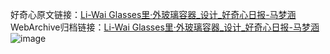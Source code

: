 好奇心原文链接：[Li-Wai Glasses里·外玻璃容器_设计_好奇心日报-马梦涵 ](https://www.qdaily.com/articles/10891.html)
WebArchive归档链接：[Li-Wai Glasses里·外玻璃容器_设计_好奇心日报-马梦涵 ](http://web.archive.org/web/20190623163340/https://www.qdaily.com/articles/10891.html)
![image](http://ww3.sinaimg.cn/large/007d5XDply1g3wcf4v2hqj30u02q2aq4)